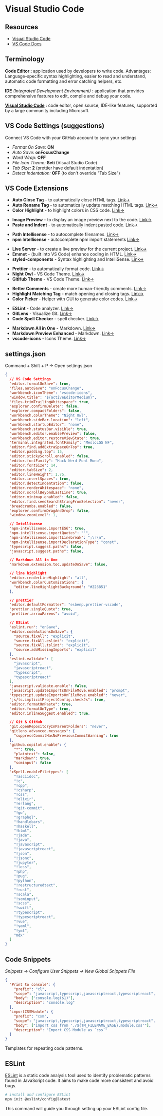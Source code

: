 # Visual Studio Code

## Resources

- [Visual Studio Code](https://code.visualstudio.com/)
- [VS Code Docs](https://code.visualstudio.com/docs)

## Terminology

**Code Editor :** application used by developers to write code. Advantages: Language-specific syntax highlighting, easier to read and understand, automatic code formatting and error catching helpers, etc.

**IDE** _(Integrated Development Environment)_ : application that provides comprehensive features to edit, compile and debug your code.

[**Visual Studio Code**](https://code.visualstudio.com/) : code editor, open source, IDE-like features, supported by a large community including Microsoft.

## VS Code Settings (suggestions)

Connect VS Code with your GitHub account to sync your settings

- _Format On Save:_ **ON**
- _Auto Save:_ **onFocusChange**
- _Word Wrap:_ **OFF**
- _File Icon Theme:_ **Seti** (Visual Studio Code)
- _Tab Size:_ **2** (prettier have default indentation)
- _Detect Indentation:_ **OFF** (to don't override "Tab Size")

## VS Code Extensions

- **Auto Close Tag** - to automatically close HTML tags. [Link→](https://marketplace.visualstudio.com/items?itemName=formulahendry.auto-close-tag)
- **Auto Rename Tag** - to automatically update matching HTML tags. [Link→](https://marketplace.visualstudio.com/items?itemName=formulahendry.auto-rename-tag)
- **Color Highlight** - to highlight colors in CSS code. [Link→](https://marketplace.visualstudio.com/items?itemName=naumovs.color-highlight)

<div></div>

- **Image Preview** - to display an image preview next to the code. [Link→](https://marketplace.visualstudio.com/items?itemName=kisstkondoros.vscode-gutter-preview)
- **Paste and Indent** - to automatically indent pasted code. [Link→](https://marketplace.visualstudio.com/items?itemName=Rubymaniac.vscode-paste-and-indent)

<div></div>

- **Path Intellisense** - to autocomplete filenames. [Link→](https://marketplace.visualstudio.com/items?itemName=christian-kohler.path-intellisense)
- **npm Intellisense** - autocomplete npm import statements [Link→](https://marketplace.visualstudio.com/items?itemName=christian-kohler.npm-intellisense)

<div></div>

- **Live Server** - to create a live preview for the current project. [Link→](https://marketplace.visualstudio.com/items?itemName=ritwickdey.LiveServer)
- **Emmet** - (built into VS Code) enhance coding in HTML. [Link→](https://docs.emmet.io/)
- **styled-components** - Syntax highlighting and IntelliSense. [Link→](https://marketplace.visualstudio.com/items?itemName=styled-components.vscode-styled-components)

<div></div>

- **Prettier** - to automatically format code. [Link→](https://marketplace.visualstudio.com/items?itemName=esbenp.prettier-vscode)
- **Night Owl** - VS Code Theme. [Link→](https://marketplace.visualstudio.com/items?itemName=sdras.night-owl)
- **GitHub Theme** - VS Code Theme. [Link→](https://marketplace.visualstudio.com/items?itemName=GitHub.github-vscode-theme)

<div></div>

- **Better Comments** - create more human-friendly comments. [Link→](https://marketplace.visualstudio.com/items?itemName=aaron-bond.better-comments)
- **Highlight Matching Tag** - match opening and closing tags. [Link→](https://marketplace.visualstudio.com/items?itemName=vincaslt.highlight-matching-tag)
- **Color Picker** - Helper with GUI to generate color codes. [Link→](https://marketplace.visualstudio.com/items?itemName=anseki.vscode-color)

<div></div>

- **ESLint** - Code analyzer. [Link→](https://marketplace.visualstudio.com/items?itemName=dbaeumer.vscode-eslint)
- **GitLens** - Visualize Git. [Link→](https://marketplace.visualstudio.com/items?itemName=eamodio.gitlens)
- **Code Spell Checker** - spell checker. [Link→](https://marketplace.visualstudio.com/items?itemName=streetsidesoftware.code-spell-checker)

<div></div>

- **Markdown All in One** - Markdown. [Link→](https://marketplace.visualstudio.com/items?itemName=yzhang.markdown-all-in-one)
- **Markdown Preview Enhanced** - Markdown. [Link→](https://marketplace.visualstudio.com/items?itemName=shd101wyy.markdown-preview-enhanced)
- **vscode-icons** - Icons Theme. [Link→](https://marketplace.visualstudio.com/items?itemName=vscode-icons-team.vscode-icons)

## settings.json

Command + Shift + P -> Open settings.json

```json
{
  // VS Code Settings
  "editor.formatOnSave": true,
  "files.autoSave": "onFocusChange",
  "workbench.iconTheme": "vscode-icons",
  "window.title": "${activeEditorMedium}",
  "files.trimTrailingWhitespace": true,
  "explorer.confirmDelete": false,
  "explorer.compactFolders": false,
  "workbench.colorTheme": "Night Owl",
  "workbench.sideBar.location": "left",
  "workbench.startupEditor": "none",
  "workbench.statusBar.visible": true,
  "workbench.editor.enablePreview": false,
  "workbench.editor.restoreViewState": true,
  "terminal.integrated.fontFamily": "MesloLGS NF",
  "editor.find.addExtraSpaceOnTop": true,
  "editor.padding.top": 15,
  "editor.stickyScroll.enabled": false,
  "editor.fontFamily": "Hack Nerd Font Mono",
  "editor.fontSize": 14,
  "editor.tabSize": 2,
  "editor.lineHeight": 1.75,
  "editor.insertSpaces": true,
  "editor.detectIndentation": false,
  "editor.renderWhitespace": "none",
  "editor.scrollBeyondLastLine": true,
  "editor.minimap.enabled": false,
  "editor.find.seedSearchStringFromSelection": "never",
  "breadcrumbs.enabled": false,
  "explorer.confirmDragAndDrop": false,
  "window.zoomLevel": 1,

  // Intellisense
  "npm-intellisense.importES6": true,
  "npm-intellisense.importQuotes": "'",
  "npm-intellisense.importLinebreak": ";\r\n",
  "npm-intellisense.importDeclarationType": "const",
  "typescript.suggest.paths": false,
  "javascript.suggest.paths": false,

  // Markdown All in One
  "markdown.extension.toc.updateOnSave": false,

  // line highlight
  "editor.renderLineHighlight": "all",
  "workbench.colorCustomizations": {
    "editor.lineHighlightBackground": "#223851"
  },

  // prettier
  "editor.defaultFormatter": "esbenp.prettier-vscode",
  "prettier.singleQuote": true,
  "prettier.arrowParens": "avoid",

  // ESLint
  "eslint.run": "onSave",
  "editor.codeActionsOnSave": {
    "source.fixAll": "explicit",
    "source.fixAll.eslint": "explicit",
    "source.fixAll.tslint": "explicit",
    "source.addMissingImports": "explicit"
  },
  "eslint.validate": [
    "javascript",
    "javascriptreact",
    "typescript",
    "typescriptreact"
  ],
  "javascript.validate.enable": false,
  "javascript.updateImportsOnFileMove.enabled": "prompt",
  "typescript.updateImportsOnFileMove.enabled": "never",
  "js/ts.implicitProjectConfig.checkJs": true,
  "editor.formatOnPaste": true,
  "editor.formatOnType": true,
  "editor.inlineSuggest.enabled": true,

  // Git & GitHub
  "git.openRepositoryInParentFolders": "never",
  "gitlens.advanced.messages": {
    "suppressCommitHasNoPreviousCommitWarning": true
  },
  "github.copilot.enable": {
    "*": true,
    "plaintext": false,
    "markdown": true,
    "scminput": false
  },
  "cSpell.enableFiletypes": [
    "!asciidoc",
    "!c",
    "!cpp",
    "!csharp",
    "!css",
    "!elixir",
    "!erlang",
    "!git-commit",
    "!go",
    "!graphql",
    "!handlebars",
    "!haskell",
    "!html",
    "!jade",
    "!java",
    "!javascript",
    "!javascriptreact",
    "!json",
    "!jsonc",
    "!jupyter",
    "!less",
    "!php",
    "!pug",
    "!python",
    "!restructuredtext",
    "!rust",
    "!scala",
    "!scminput",
    "!scss",
    "!swift",
    "!typescript",
    "!typescriptreact",
    "!vue",
    "!yaml",
    "!yml",
    "mdx"
  ]
}
```

## Code Snippets

_Snippets -> Configure User Snippets -> New Global Snippets File_

```json
{
  "Print to console": {
    "prefix": "cl",
    "scope": "javascript,typescript,javascriptreact,typescriptreact",
    "body": ["console.log($1)"],
    "description": "console.log"
  },
  "importCSSModule": {
    "prefix": "csm",
    "scope": "javascript,typescript,javascriptreact,typescriptreact",
    "body": ["import css from './${TM_FILENAME_BASE}.module.css'"],
    "description": "Import CSS Module as `css`"
  }
}
```

Templates for repeating code patterns.

## ESLint

[ESLint](https://eslint.org/) is a static code analysis tool used to identify problematic patterns found in JavaScript code. It aims to make code more consistent and avoid bugs.

```bash
# install and configure ESLint
npm init @eslint/config@latest
```

This command will guide you through setting up your ESLint config file.
